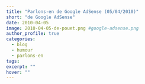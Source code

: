 ```yaml
---
title: "Parlons-en de Google AdSense (05/04/2010)"
short: "de Google AdSense"
date: 2010-04-05
image: 2010-04-05-de-pouet.png #google-adsense.png
author_profile: true
categories:
  - blog
  - humour
  - parlons-en
tags:
excerpt: ""
hover: ""
---
```

